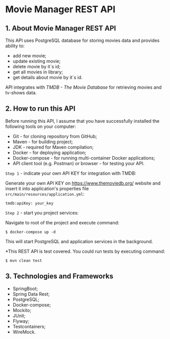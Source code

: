 # Movie Manager REST API

## 1. About Movie Manager REST API
This API uses PostgreSQL database for storing movies data and provides ability to:
- add new movie;
- update existing movie;
- delete movie by it`s id;
- get all movies in library;
- get details about movie by it`s id.

API integrates with _TMDB - The Movie Database_ for retrieving movies and tv-shows data.

## 2. How to run this API
Before running this API, I assume that you have successfully installed the following tools on your computer:
- Git - for cloning repository from GitHub;
- Maven - for building project;
- JDK - required for Maven compilation;
- Docker - for deploying application;
- Docker-compose - for running multi-container Docker applications;
- API client tool (e.g. Postman) or browser - for testing your API.

`Step 1` - indicate your own API KEY for integration with TMDB:

Generate your own API KEY on https://www.themoviedb.org/ website and insert it into application's properties file `src/main/resources/application.yml`:

`tmdb:apiKey: your_key`

`Step 2` - start you project services:

Navigate to root of the project and execute command:

    $ docker-compose up -d

This will start PostgreSQL and application services in the background.

*This REST API is test covered. You could run tests by executing command:

    $ mvn clean test

## 3. Technologies and Frameworks

- SpringBoot;
- Spring Data Rest;
- PostgreSQL;
- Docker-compose;
- Mockito;
- JUnit;
- Flyway;
- Testcontainers;
- WireMock.